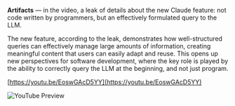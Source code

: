 <!--
date: 2024-07-16T16:09:27
-->

**Artifacts**  — in the video, a leak of details about the new Claude feature: not code written by programmers, but an effectively formulated query to the LLM.

The new feature, according to the leak, demonstrates how well-structured queries can effectively manage large amounts of information, creating meaningful content that users can easily adapt and reuse. This opens up new perspectives for software development, where the key role is played by the ability to correctly query the LLM at the beginning, and not just program.


[https://youtu.be/EoswGAcD5YY](https://youtu.be/EoswGAcD5YY)

![YouTube Preview](https://img.youtube.com/vi/EoswGAcD5YY/mqdefault.jpg)

